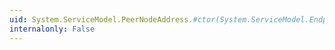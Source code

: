 ```yaml
---
uid: System.ServiceModel.PeerNodeAddress.#ctor(System.ServiceModel.EndpointAddress,System.Collections.ObjectModel.ReadOnlyCollection{System.Net.IPAddress})
internalonly: False
---
```

